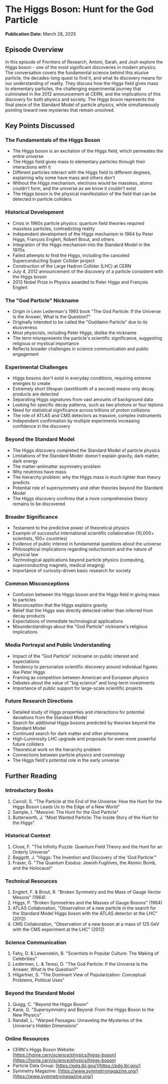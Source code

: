 # The Higgs Boson: Hunt for the God Particle
**Publication Date:** March 28, 2025


## Episode Overview
In this episode of Frontiers of Research, Antoni, Sarah, and Josh explore the Higgs boson - one of the most significant discoveries in modern physics. The conversation covers the fundamental science behind this elusive particle, the decades-long quest to find it, and what its discovery means for our understanding of reality. They discuss how the Higgs field gives mass to elementary particles, the challenging experimental journey that culminated in the 2012 announcement at CERN, and the implications of this discovery for both physics and society. The Higgs boson represents the final piece of the Standard Model of particle physics, while simultaneously pointing toward new mysteries that remain unsolved.

## Key Points Discussed

### The Fundamentals of the Higgs Boson
- The Higgs boson is an excitation of the Higgs field, which permeates the entire universe
- The Higgs field gives mass to elementary particles through their interactions with it
- Different particles interact with the Higgs field to different degrees, explaining why some have mass and others don't
- Without the Higgs mechanism, electrons would be massless, atoms couldn't form, and the universe as we know it couldn't exist
- The Higgs boson is the physical manifestation of the field that can be detected in particle colliders

### Historical Development
- Crisis in 1960s particle physics: quantum field theories required massless particles, contradicting reality
- Independent development of the Higgs mechanism in 1964 by Peter Higgs, François Englert, Robert Brout, and others
- Integration of the Higgs mechanism into the Standard Model in the 1970s
- Failed attempts to find the Higgs, including the canceled Superconducting Super Collider project
- Construction of the Large Hadron Collider (LHC) at CERN
- July 4, 2012 announcement of the discovery of a particle consistent with the Higgs boson
- 2013 Nobel Prize in Physics awarded to Peter Higgs and François Englert

### The "God Particle" Nickname
- Origin in Leon Lederman's 1993 book "The God Particle: If the Universe Is the Answer, What Is the Question?"
- Originally intended to be called the "Goddamn Particle" due to its elusiveness
- Most physicists, including Peter Higgs, dislike the nickname
- The term misrepresents the particle's scientific significance, suggesting religious or mystical importance
- Reflects broader challenges in science communication and public engagement

### Experimental Challenges
- Higgs bosons don't exist in everyday conditions, requiring extreme energies to create
- Extremely short lifespan (sextillionth of a second) means only decay products are detected
- Separating Higgs signatures from vast amounts of background data
- Looking for specific decay patterns, such as two photons or four leptons
- Need for statistical significance across trillions of proton collisions
- The role of ATLAS and CMS detectors as massive, complex instruments
- Independent confirmation by multiple experiments increasing confidence in the discovery

### Beyond the Standard Model
- The Higgs discovery completed the Standard Model of particle physics
- Limitations of the Standard Model: doesn't explain gravity, dark matter, dark energy
- The matter-antimatter asymmetry problem
- Why neutrinos have mass
- The hierarchy problem: why the Higgs mass is much lighter than theory predicts
- Potential role of supersymmetry and other theories beyond the Standard Model
- The Higgs discovery confirms that a more comprehensive theory remains to be discovered

### Broader Significance
- Testament to the predictive power of theoretical physics
- Example of successful international scientific collaboration (10,000+ scientists, 100+ countries)
- Evidence of public interest in fundamental questions about the universe
- Philosophical implications regarding reductionism and the nature of physical law
- Technological applications beyond particle physics (computing, superconducting magnets, medical imaging)
- Importance of curiosity-driven basic research for society

### Common Misconceptions
- Confusion between the Higgs boson and the Higgs field in giving mass to particles
- Misconception that the Higgs explains gravity
- Belief that the Higgs was directly detected rather than inferred from decay products
- Expectations of immediate technological applications
- Misunderstandings about the "God Particle" nickname's religious implications

### Media Portrayal and Public Understanding
- Impact of the "God Particle" nickname on public interest and expectations
- Tendency to personalize scientific discovery around individual figures like Peter Higgs
- Framing as competition between American and European physics
- Debates about the value of "big science" and long-term investments
- Importance of public support for large-scale scientific projects

### Future Research Directions
- Detailed study of Higgs properties and interactions for potential deviations from the Standard Model
- Search for additional Higgs bosons predicted by theories beyond the Standard Model
- Continued search for dark matter and other phenomena
- High-Luminosity LHC upgrade and proposals for even more powerful future colliders
- Theoretical work on the hierarchy problem
- Connections between particle physics and cosmology
- The Higgs field's potential role in the early universe

## Further Reading

### Introductory Books
1. Carroll, S. "The Particle at the End of the Universe: How the Hunt for the Higgs Boson Leads Us to the Edge of a New World"
2. Sample, I. "Massive: The Hunt for the God Particle"
3. Butterworth, J. "Most Wanted Particle: The Inside Story of the Hunt for the Higgs"

### Historical Context
1. Close, F. "The Infinity Puzzle: Quantum Field Theory and the Hunt for an Orderly Universe"
2. Baggott, J. "Higgs: The Invention and Discovery of the 'God Particle'"
3. Fraser, G. "The Quantum Exodus: Jewish Fugitives, the Atomic Bomb, and the Holocaust"

### Technical Resources
1. Englert, F. & Brout, R. "Broken Symmetry and the Mass of Gauge Vector Mesons" (1964)
2. Higgs, P. "Broken Symmetries and the Masses of Gauge Bosons" (1964)
3. ATLAS Collaboration, "Observation of a new particle in the search for the Standard Model Higgs boson with the ATLAS detector at the LHC" (2012)
4. CMS Collaboration, "Observation of a new boson at a mass of 125 GeV with the CMS experiment at the LHC" (2012)

### Science Communication
1. Fahy, D. & Lewenstein, B. "Scientists in Popular Culture: The Making of Celebrities"
2. Lederman, L. & Teresi, D. "The God Particle: If the Universe Is the Answer, What Is the Question?"
3. Hilgartner, S. "The Dominant View of Popularization: Conceptual Problems, Political Uses"

### Beyond the Standard Model
1. Quigg, C. "Beyond the Higgs Boson"
2. Kane, G. "Supersymmetry and Beyond: From the Higgs Boson to the New Physics"
3. Randall, L. "Warped Passages: Unraveling the Mysteries of the Universe's Hidden Dimensions"

### Online Resources
- CERN's Higgs Boson Website: [https://home.cern/science/physics/higgs-boson](https://home.cern/science/physics/higgs-boson)
- Particle Data Group: [https://pdg.lbl.gov/](https://pdg.lbl.gov/)
- Symmetry Magazine: [https://www.symmetrymagazine.org/](https://www.symmetrymagazine.org/) 